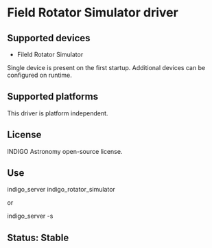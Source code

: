 # Field Rotator Simulator driver

## Supported devices

* Fileld Rotator Simulator

Single device is present on the first startup. Additional devices can be configured on runtime.

## Supported platforms

This driver is platform independent.

## License

INDIGO Astronomy open-source license.

## Use

indigo_server indigo_rotator_simulator

or

indigo_server -s

## Status: Stable
